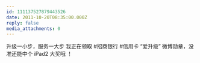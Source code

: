```yaml
---
id: 111137527879443526
date: 2011-10-20T08:35:00.000Z
reply: false
media_attachments: 0
---
```


升级一小步，服务一大步 我正在领取 #招商银行 #信用卡 “爱升级” 微博勋章，没准还能中个 iPad2 大奖哦 ！ ​​​​

